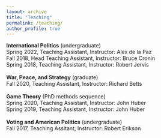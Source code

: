 ```yaml
---
layout: archive
title: "Teaching"
permalink: /teaching/
author_profile: true
---
```


**International Politics** (undergraduate)<br>
Spring 2022, Teaching Assistant, Instructor: Alex de la Paz<br>
Fall 2018, Head Teaching Assistant, Instructor: Bruce Cronin<br>
Spring 2018, Teaching Assistant, Instructor: Robert Jervis<br>
<br>
**War, Peace, and Strategy** (graduate)<br>
Fall 2020, Teaching Assistant, Instructor: Richard Betts<br>
<br>
**Game Theory** (PhD methods sequence)<br>
Spring 2020, Teaching Assistant, Instructor: John Huber<br>
Spring 2019, Teaching Assistant, Instructor: John Huber<br>
<br>
**Voting and American Politics** (undergraduate)<br>
Fall 2017, Teaching Assitant, Instructor: Robert Erikson<br>
<br>